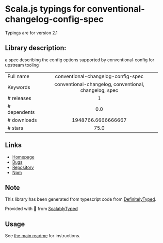 
# Scala.js typings for conventional-changelog-config-spec

Typings are for version 2.1

## Library description:
a spec describing the config options supported by conventional-config for upstream tooling

|                    |                 |
| ------------------ | :-------------: |
| Full name          | conventional-changelog-config-spec |
| Keywords           | conventional-changelog, conventional, changelog, spec |
| # releases         | 1 |
| # dependents       | 0.0 |
| # downloads        | 1948766.6666666667 |
| # stars            | 75.0 |

## Links
- [Homepage](https://github.com/conventional-changelog/conventional-changelog-config-spec#readme)
- [Bugs](https://github.com/conventional-changelog/conventional-changelog-config-spec/issues)
- [Repository](https://github.com/conventional-changelog/conventional-changelog-config-spec)
- [Npm](https://www.npmjs.com/package/conventional-changelog-config-spec)
    


## Note
This library has been generated from typescript code from [DefinitelyTyped](https://definitelytyped.org).

Provided with :purple_heart: from [ScalablyTyped](https://github.com/oyvindberg/ScalablyTyped)

## Usage
See [the main readme](../../readme.md) for instructions.


